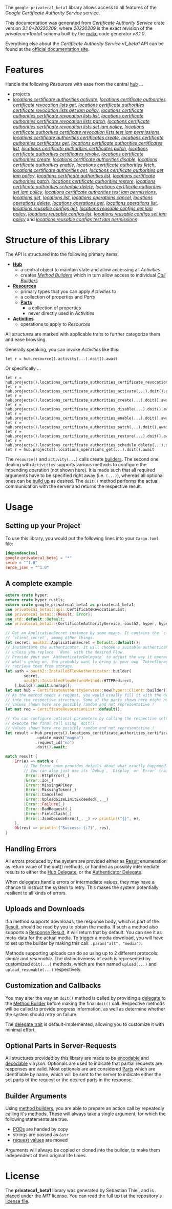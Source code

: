 <!---
DO NOT EDIT !
This file was generated automatically from 'src/mako/api/README.md.mako'
DO NOT EDIT !
-->
The `google-privateca1_beta1` library allows access to all features of the *Google Certificate Authority Service* service.

This documentation was generated from *Certificate Authority Service* crate version *3.1.0+20220209*, where *20220209* is the exact revision of the *privateca:v1beta1* schema built by the [mako](http://www.makotemplates.org/) code generator *v3.1.0*.

Everything else about the *Certificate Authority Service* *v1_beta1* API can be found at the
[official documentation site](https://cloud.google.com/).
# Features

Handle the following *Resources* with ease from the central [hub](https://docs.rs/google-privateca1_beta1/3.1.0+20220209/google_privateca1_beta1/CertificateAuthorityService) ... 

* projects
 * [*locations certificate authorities activate*](https://docs.rs/google-privateca1_beta1/3.1.0+20220209/google_privateca1_beta1/api::ProjectLocationCertificateAuthorityActivateCall), [*locations certificate authorities certificate revocation lists get*](https://docs.rs/google-privateca1_beta1/3.1.0+20220209/google_privateca1_beta1/api::ProjectLocationCertificateAuthorityCertificateRevocationListGetCall), [*locations certificate authorities certificate revocation lists get iam policy*](https://docs.rs/google-privateca1_beta1/3.1.0+20220209/google_privateca1_beta1/api::ProjectLocationCertificateAuthorityCertificateRevocationListGetIamPolicyCall), [*locations certificate authorities certificate revocation lists list*](https://docs.rs/google-privateca1_beta1/3.1.0+20220209/google_privateca1_beta1/api::ProjectLocationCertificateAuthorityCertificateRevocationListListCall), [*locations certificate authorities certificate revocation lists patch*](https://docs.rs/google-privateca1_beta1/3.1.0+20220209/google_privateca1_beta1/api::ProjectLocationCertificateAuthorityCertificateRevocationListPatchCall), [*locations certificate authorities certificate revocation lists set iam policy*](https://docs.rs/google-privateca1_beta1/3.1.0+20220209/google_privateca1_beta1/api::ProjectLocationCertificateAuthorityCertificateRevocationListSetIamPolicyCall), [*locations certificate authorities certificate revocation lists test iam permissions*](https://docs.rs/google-privateca1_beta1/3.1.0+20220209/google_privateca1_beta1/api::ProjectLocationCertificateAuthorityCertificateRevocationListTestIamPermissionCall), [*locations certificate authorities certificates create*](https://docs.rs/google-privateca1_beta1/3.1.0+20220209/google_privateca1_beta1/api::ProjectLocationCertificateAuthorityCertificateCreateCall), [*locations certificate authorities certificates get*](https://docs.rs/google-privateca1_beta1/3.1.0+20220209/google_privateca1_beta1/api::ProjectLocationCertificateAuthorityCertificateGetCall), [*locations certificate authorities certificates list*](https://docs.rs/google-privateca1_beta1/3.1.0+20220209/google_privateca1_beta1/api::ProjectLocationCertificateAuthorityCertificateListCall), [*locations certificate authorities certificates patch*](https://docs.rs/google-privateca1_beta1/3.1.0+20220209/google_privateca1_beta1/api::ProjectLocationCertificateAuthorityCertificatePatchCall), [*locations certificate authorities certificates revoke*](https://docs.rs/google-privateca1_beta1/3.1.0+20220209/google_privateca1_beta1/api::ProjectLocationCertificateAuthorityCertificateRevokeCall), [*locations certificate authorities create*](https://docs.rs/google-privateca1_beta1/3.1.0+20220209/google_privateca1_beta1/api::ProjectLocationCertificateAuthorityCreateCall), [*locations certificate authorities disable*](https://docs.rs/google-privateca1_beta1/3.1.0+20220209/google_privateca1_beta1/api::ProjectLocationCertificateAuthorityDisableCall), [*locations certificate authorities enable*](https://docs.rs/google-privateca1_beta1/3.1.0+20220209/google_privateca1_beta1/api::ProjectLocationCertificateAuthorityEnableCall), [*locations certificate authorities fetch*](https://docs.rs/google-privateca1_beta1/3.1.0+20220209/google_privateca1_beta1/api::ProjectLocationCertificateAuthorityFetchCall), [*locations certificate authorities get*](https://docs.rs/google-privateca1_beta1/3.1.0+20220209/google_privateca1_beta1/api::ProjectLocationCertificateAuthorityGetCall), [*locations certificate authorities get iam policy*](https://docs.rs/google-privateca1_beta1/3.1.0+20220209/google_privateca1_beta1/api::ProjectLocationCertificateAuthorityGetIamPolicyCall), [*locations certificate authorities list*](https://docs.rs/google-privateca1_beta1/3.1.0+20220209/google_privateca1_beta1/api::ProjectLocationCertificateAuthorityListCall), [*locations certificate authorities patch*](https://docs.rs/google-privateca1_beta1/3.1.0+20220209/google_privateca1_beta1/api::ProjectLocationCertificateAuthorityPatchCall), [*locations certificate authorities restore*](https://docs.rs/google-privateca1_beta1/3.1.0+20220209/google_privateca1_beta1/api::ProjectLocationCertificateAuthorityRestoreCall), [*locations certificate authorities schedule delete*](https://docs.rs/google-privateca1_beta1/3.1.0+20220209/google_privateca1_beta1/api::ProjectLocationCertificateAuthorityScheduleDeleteCall), [*locations certificate authorities set iam policy*](https://docs.rs/google-privateca1_beta1/3.1.0+20220209/google_privateca1_beta1/api::ProjectLocationCertificateAuthoritySetIamPolicyCall), [*locations certificate authorities test iam permissions*](https://docs.rs/google-privateca1_beta1/3.1.0+20220209/google_privateca1_beta1/api::ProjectLocationCertificateAuthorityTestIamPermissionCall), [*locations get*](https://docs.rs/google-privateca1_beta1/3.1.0+20220209/google_privateca1_beta1/api::ProjectLocationGetCall), [*locations list*](https://docs.rs/google-privateca1_beta1/3.1.0+20220209/google_privateca1_beta1/api::ProjectLocationListCall), [*locations operations cancel*](https://docs.rs/google-privateca1_beta1/3.1.0+20220209/google_privateca1_beta1/api::ProjectLocationOperationCancelCall), [*locations operations delete*](https://docs.rs/google-privateca1_beta1/3.1.0+20220209/google_privateca1_beta1/api::ProjectLocationOperationDeleteCall), [*locations operations get*](https://docs.rs/google-privateca1_beta1/3.1.0+20220209/google_privateca1_beta1/api::ProjectLocationOperationGetCall), [*locations operations list*](https://docs.rs/google-privateca1_beta1/3.1.0+20220209/google_privateca1_beta1/api::ProjectLocationOperationListCall), [*locations reusable configs get*](https://docs.rs/google-privateca1_beta1/3.1.0+20220209/google_privateca1_beta1/api::ProjectLocationReusableConfigGetCall), [*locations reusable configs get iam policy*](https://docs.rs/google-privateca1_beta1/3.1.0+20220209/google_privateca1_beta1/api::ProjectLocationReusableConfigGetIamPolicyCall), [*locations reusable configs list*](https://docs.rs/google-privateca1_beta1/3.1.0+20220209/google_privateca1_beta1/api::ProjectLocationReusableConfigListCall), [*locations reusable configs set iam policy*](https://docs.rs/google-privateca1_beta1/3.1.0+20220209/google_privateca1_beta1/api::ProjectLocationReusableConfigSetIamPolicyCall) and [*locations reusable configs test iam permissions*](https://docs.rs/google-privateca1_beta1/3.1.0+20220209/google_privateca1_beta1/api::ProjectLocationReusableConfigTestIamPermissionCall)




# Structure of this Library

The API is structured into the following primary items:

* **[Hub](https://docs.rs/google-privateca1_beta1/3.1.0+20220209/google_privateca1_beta1/CertificateAuthorityService)**
    * a central object to maintain state and allow accessing all *Activities*
    * creates [*Method Builders*](https://docs.rs/google-privateca1_beta1/3.1.0+20220209/google_privateca1_beta1/client::MethodsBuilder) which in turn
      allow access to individual [*Call Builders*](https://docs.rs/google-privateca1_beta1/3.1.0+20220209/google_privateca1_beta1/client::CallBuilder)
* **[Resources](https://docs.rs/google-privateca1_beta1/3.1.0+20220209/google_privateca1_beta1/client::Resource)**
    * primary types that you can apply *Activities* to
    * a collection of properties and *Parts*
    * **[Parts](https://docs.rs/google-privateca1_beta1/3.1.0+20220209/google_privateca1_beta1/client::Part)**
        * a collection of properties
        * never directly used in *Activities*
* **[Activities](https://docs.rs/google-privateca1_beta1/3.1.0+20220209/google_privateca1_beta1/client::CallBuilder)**
    * operations to apply to *Resources*

All *structures* are marked with applicable traits to further categorize them and ease browsing.

Generally speaking, you can invoke *Activities* like this:

```Rust,ignore
let r = hub.resource().activity(...).doit().await
```

Or specifically ...

```ignore
let r = hub.projects().locations_certificate_authorities_certificate_revocation_lists_patch(...).doit().await
let r = hub.projects().locations_certificate_authorities_activate(...).doit().await
let r = hub.projects().locations_certificate_authorities_create(...).doit().await
let r = hub.projects().locations_certificate_authorities_disable(...).doit().await
let r = hub.projects().locations_certificate_authorities_enable(...).doit().await
let r = hub.projects().locations_certificate_authorities_patch(...).doit().await
let r = hub.projects().locations_certificate_authorities_restore(...).doit().await
let r = hub.projects().locations_certificate_authorities_schedule_delete(...).doit().await
let r = hub.projects().locations_operations_get(...).doit().await
```

The `resource()` and `activity(...)` calls create [builders][builder-pattern]. The second one dealing with `Activities` 
supports various methods to configure the impending operation (not shown here). It is made such that all required arguments have to be 
specified right away (i.e. `(...)`), whereas all optional ones can be [build up][builder-pattern] as desired.
The `doit()` method performs the actual communication with the server and returns the respective result.

# Usage

## Setting up your Project

To use this library, you would put the following lines into your `Cargo.toml` file:

```toml
[dependencies]
google-privateca1_beta1 = "*"
serde = "^1.0"
serde_json = "^1.0"
```

## A complete example

```Rust
extern crate hyper;
extern crate hyper_rustls;
extern crate google_privateca1_beta1 as privateca1_beta1;
use privateca1_beta1::api::CertificateRevocationList;
use privateca1_beta1::{Result, Error};
use std::default::Default;
use privateca1_beta1::{CertificateAuthorityService, oauth2, hyper, hyper_rustls};

// Get an ApplicationSecret instance by some means. It contains the `client_id` and 
// `client_secret`, among other things.
let secret: oauth2::ApplicationSecret = Default::default();
// Instantiate the authenticator. It will choose a suitable authentication flow for you, 
// unless you replace  `None` with the desired Flow.
// Provide your own `AuthenticatorDelegate` to adjust the way it operates and get feedback about 
// what's going on. You probably want to bring in your own `TokenStorage` to persist tokens and
// retrieve them from storage.
let auth = oauth2::InstalledFlowAuthenticator::builder(
        secret,
        oauth2::InstalledFlowReturnMethod::HTTPRedirect,
    ).build().await.unwrap();
let mut hub = CertificateAuthorityService::new(hyper::Client::builder().build(hyper_rustls::HttpsConnector::with_native_roots().https_or_http().enable_http1().enable_http2().build()), auth);
// As the method needs a request, you would usually fill it with the desired information
// into the respective structure. Some of the parts shown here might not be applicable !
// Values shown here are possibly random and not representative !
let mut req = CertificateRevocationList::default();

// You can configure optional parameters by calling the respective setters at will, and
// execute the final call using `doit()`.
// Values shown here are possibly random and not representative !
let result = hub.projects().locations_certificate_authorities_certificate_revocation_lists_patch(req, "name")
             .update_mask("magna")
             .request_id("no")
             .doit().await;

match result {
    Err(e) => match e {
        // The Error enum provides details about what exactly happened.
        // You can also just use its `Debug`, `Display` or `Error` traits
         Error::HttpError(_)
        |Error::Io(_)
        |Error::MissingAPIKey
        |Error::MissingToken(_)
        |Error::Cancelled
        |Error::UploadSizeLimitExceeded(_, _)
        |Error::Failure(_)
        |Error::BadRequest(_)
        |Error::FieldClash(_)
        |Error::JsonDecodeError(_, _) => println!("{}", e),
    },
    Ok(res) => println!("Success: {:?}", res),
}

```
## Handling Errors

All errors produced by the system are provided either as [Result](https://docs.rs/google-privateca1_beta1/3.1.0+20220209/google_privateca1_beta1/client::Result) enumeration as return value of
the doit() methods, or handed as possibly intermediate results to either the 
[Hub Delegate](https://docs.rs/google-privateca1_beta1/3.1.0+20220209/google_privateca1_beta1/client::Delegate), or the [Authenticator Delegate](https://docs.rs/yup-oauth2/*/yup_oauth2/trait.AuthenticatorDelegate.html).

When delegates handle errors or intermediate values, they may have a chance to instruct the system to retry. This 
makes the system potentially resilient to all kinds of errors.

## Uploads and Downloads
If a method supports downloads, the response body, which is part of the [Result](https://docs.rs/google-privateca1_beta1/3.1.0+20220209/google_privateca1_beta1/client::Result), should be
read by you to obtain the media.
If such a method also supports a [Response Result](https://docs.rs/google-privateca1_beta1/3.1.0+20220209/google_privateca1_beta1/client::ResponseResult), it will return that by default.
You can see it as meta-data for the actual media. To trigger a media download, you will have to set up the builder by making
this call: `.param("alt", "media")`.

Methods supporting uploads can do so using up to 2 different protocols: 
*simple* and *resumable*. The distinctiveness of each is represented by customized 
`doit(...)` methods, which are then named `upload(...)` and `upload_resumable(...)` respectively.

## Customization and Callbacks

You may alter the way an `doit()` method is called by providing a [delegate](https://docs.rs/google-privateca1_beta1/3.1.0+20220209/google_privateca1_beta1/client::Delegate) to the 
[Method Builder](https://docs.rs/google-privateca1_beta1/3.1.0+20220209/google_privateca1_beta1/client::CallBuilder) before making the final `doit()` call. 
Respective methods will be called to provide progress information, as well as determine whether the system should 
retry on failure.

The [delegate trait](https://docs.rs/google-privateca1_beta1/3.1.0+20220209/google_privateca1_beta1/client::Delegate) is default-implemented, allowing you to customize it with minimal effort.

## Optional Parts in Server-Requests

All structures provided by this library are made to be [encodable](https://docs.rs/google-privateca1_beta1/3.1.0+20220209/google_privateca1_beta1/client::RequestValue) and 
[decodable](https://docs.rs/google-privateca1_beta1/3.1.0+20220209/google_privateca1_beta1/client::ResponseResult) via *json*. Optionals are used to indicate that partial requests are responses 
are valid.
Most optionals are are considered [Parts](https://docs.rs/google-privateca1_beta1/3.1.0+20220209/google_privateca1_beta1/client::Part) which are identifiable by name, which will be sent to 
the server to indicate either the set parts of the request or the desired parts in the response.

## Builder Arguments

Using [method builders](https://docs.rs/google-privateca1_beta1/3.1.0+20220209/google_privateca1_beta1/client::CallBuilder), you are able to prepare an action call by repeatedly calling it's methods.
These will always take a single argument, for which the following statements are true.

* [PODs][wiki-pod] are handed by copy
* strings are passed as `&str`
* [request values](https://docs.rs/google-privateca1_beta1/3.1.0+20220209/google_privateca1_beta1/client::RequestValue) are moved

Arguments will always be copied or cloned into the builder, to make them independent of their original life times.

[wiki-pod]: http://en.wikipedia.org/wiki/Plain_old_data_structure
[builder-pattern]: http://en.wikipedia.org/wiki/Builder_pattern
[google-go-api]: https://github.com/google/google-api-go-client

# License
The **privateca1_beta1** library was generated by Sebastian Thiel, and is placed 
under the *MIT* license.
You can read the full text at the repository's [license file][repo-license].

[repo-license]: https://github.com/Byron/google-apis-rsblob/main/LICENSE.md
